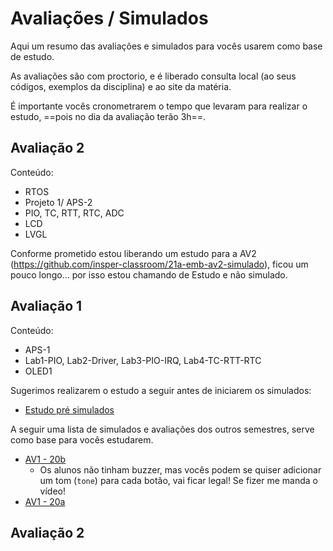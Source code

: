 # Avaliações / Simulados

Aqui um resumo das avaliações e simulados para vocês usarem
como base de estudo.

As avaliações são com proctorio, e é liberado consulta 
local (ao seus códigos, exemplos da disciplina) e ao 
site da matéria.

É importante vocês cronometrarem o tempo que levaram para 
realizar o estudo, ==pois no dia da avaliação terão 3h==.

## Avaliação 2

Conteúdo: 

- RTOS
- Projeto 1/ APS-2
- PIO, TC, RTT, RTC, ADC
- LCD
- LVGL

Conforme prometido estou liberando um estudo para a AV2 (https://github.com/insper-classroom/21a-emb-av2-simulado), ficou um pouco longo... por isso estou chamando de Estudo e não simulado.

## Avaliação 1 

Conteúdo: 

- APS-1
- Lab1-PIO, Lab2-Driver, Lab3-PIO-IRQ, Lab4-TC-RTT-RTC
- OLED1

Sugerimos realizarem o estudo a seguir antes de iniciarem os simulados:

- [Estudo pré simulados](https://github.com/Insper/AV1-Embarcados-Simulado)

A seguir uma lista de simulados e avaliações dos outros semestres,
serve como base para vocês estudarem. 

- [AV1 - 20b](/ComputacaoEmbarcada/20b/AV1)
    - Os alunos não tinham buzzer, mas vocês podem se quiser adicionar um tom (`tone`) para cada botão, vai ficar legal! Se fizer me manda o vídeo!
- [AV1 - 20a](https://github.com/Insper/2020a-AV1-Embarcados)

## Avaliação 2



